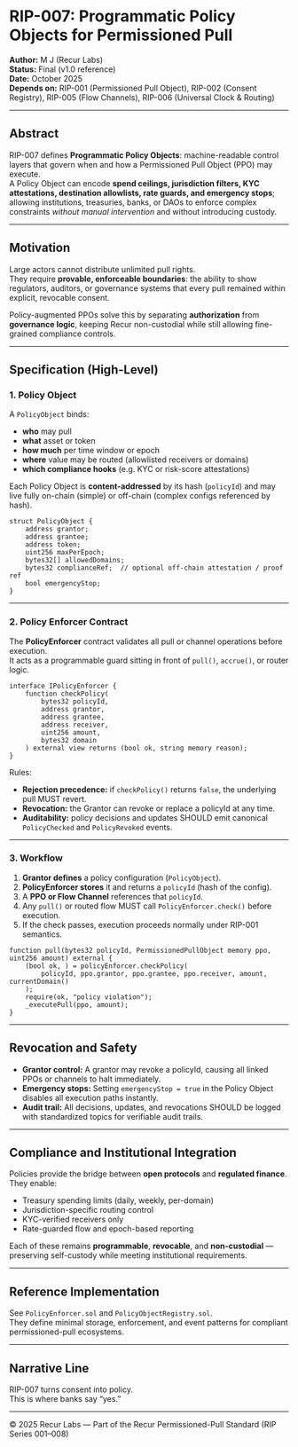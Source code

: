 # RIP-007: Programmatic Policy Objects for Permissioned Pull

**Author:** M J (Recur Labs)  
**Status:** Final (v1.0 reference)  
**Date:** October 2025  
**Depends on:** RIP-001 (Permissioned Pull Object), RIP-002 (Consent Registry), RIP-005 (Flow Channels), RIP-006 (Universal Clock & Routing)  

---

## Abstract

RIP-007 defines **Programmatic Policy Objects**: machine-readable control layers that govern when and how a Permissioned Pull Object (PPO) may execute.  
A Policy Object can encode **spend ceilings, jurisdiction filters, KYC attestations, destination allowlists, rate guards, and emergency stops**; allowing institutions, treasuries, banks, or DAOs to enforce complex constraints *without manual intervention* and without introducing custody.

---

## Motivation

Large actors cannot distribute unlimited pull rights.  
They require **provable, enforceable boundaries**: the ability to show regulators, auditors, or governance systems that every pull remained within explicit, revocable consent.

Policy-augmented PPOs solve this by separating **authorization** from **governance logic**, keeping Recur non-custodial while still allowing fine-grained compliance controls.

---

## Specification (High-Level)

### 1. Policy Object

A `PolicyObject` binds:

- **who** may pull  
- **what** asset or token  
- **how much** per time window or epoch  
- **where** value may be routed (allowlisted receivers or domains)  
- **which compliance hooks** (e.g. KYC or risk-score attestations)  

Each Policy Object is **content-addressed** by its hash (`policyId`) and may live fully on-chain (simple) or off-chain (complex configs referenced by hash).

~~~solidity
struct PolicyObject {
    address grantor;
    address grantee;
    address token;
    uint256 maxPerEpoch;
    bytes32[] allowedDomains;
    bytes32 complianceRef;  // optional off-chain attestation / proof ref
    bool emergencyStop;
}
~~~

---

### 2. Policy Enforcer Contract

The **PolicyEnforcer** contract validates all pull or channel operations before execution.  
It acts as a programmable guard sitting in front of `pull()`, `accrue()`, or router logic.

~~~solidity
interface IPolicyEnforcer {
    function checkPolicy(
        bytes32 policyId,
        address grantor,
        address grantee,
        address receiver,
        uint256 amount,
        bytes32 domain
    ) external view returns (bool ok, string memory reason);
}
~~~

Rules:

- **Rejection precedence:** if `checkPolicy()` returns `false`, the underlying pull MUST revert.  
- **Revocation:** the Grantor can revoke or replace a policyId at any time.  
- **Auditability:** policy decisions and updates SHOULD emit canonical `PolicyChecked` and `PolicyRevoked` events.

---

### 3. Workflow

1. **Grantor defines** a policy configuration (`PolicyObject`).  
2. **PolicyEnforcer stores** it and returns a `policyId` (hash of the config).  
3. A **PPO or Flow Channel** references that `policyId`.  
4. Any `pull()` or routed flow MUST call `PolicyEnforcer.check()` before execution.  
5. If the check passes, execution proceeds normally under RIP-001 semantics.

~~~solidity
function pull(bytes32 policyId, PermissionedPullObject memory ppo, uint256 amount) external {
    (bool ok, ) = policyEnforcer.checkPolicy(
        policyId, ppo.grantor, ppo.grantee, ppo.receiver, amount, currentDomain()
    );
    require(ok, "policy violation");
    _executePull(ppo, amount);
}
~~~

---

## Revocation and Safety

- **Grantor control:** A grantor may revoke a policyId, causing all linked PPOs or channels to halt immediately.  
- **Emergency stops:** Setting `emergencyStop = true` in the Policy Object disables all execution paths instantly.  
- **Audit trail:** All decisions, updates, and revocations SHOULD be logged with standardized topics for verifiable audit trails.

---

## Compliance and Institutional Integration

Policies provide the bridge between **open protocols** and **regulated finance**.  
They enable:
- Treasury spending limits (daily, weekly, per-domain)  
- Jurisdiction-specific routing control  
- KYC-verified receivers only  
- Rate-guarded flow and epoch-based reporting  

Each of these remains **programmable**, **revocable**, and **non-custodial** — preserving self-custody while meeting institutional requirements.

---

## Reference Implementation

See `PolicyEnforcer.sol` and `PolicyObjectRegistry.sol`.  
They define minimal storage, enforcement, and event patterns for compliant permissioned-pull ecosystems.

---

## Narrative Line

RIP-007 turns consent into policy.  
This is where banks say “yes.”

---

© 2025 Recur Labs — Part of the Recur Permissioned-Pull Standard (RIP Series 001–008)


